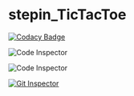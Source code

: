 # stepin_TicTacToe
[![Codacy Badge](https://app.codacy.com/project/badge/Grade/144160fb7ae94586ae61293c2b1b8885)](https://www.codacy.com/gh/JyothirNavya/stepin_TicTacToe/dashboard?utm_source=github.com&amp;utm_medium=referral&amp;utm_content=JyothirNavya/stepin_TicTacToe&amp;utm_campaign=Badge_Grade)


![Code Inspector](https://www.code-inspector.com/project/28064/score/svg)

![Code Inspector](https://www.code-inspector.com/project/28064/status/svg)

[![Git Inspector](https://github.com/JyothirNavya/stepin_TicTacToe/actions/workflows/Git%20Inspector.yml/badge.svg)](https://github.com/JyothirNavya/stepin_TicTacToe/actions/workflows/Git%20Inspector.yml)
